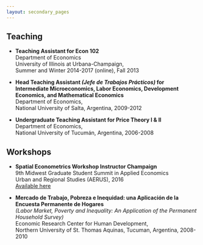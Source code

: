 ```yaml
---
layout: secondary_pages
---
```


## Teaching

- **Teaching Assistant for Econ 102**<br>
	 Department of Economics<br>
	University of Illinois at Urbana-Champaign,<br>
	 Summer and Winter 2014-2017 (online), Fall 2013

- **Head Teaching Assistant *(Jefe de Trabajos Prácticos)* for Intermediate Microeconomics, Labor Economics, Development Economics, and  Mathematical Economics**<br>
	Department of Economics, <br>
	National University of Salta, Argentina, 2009-2012

- **Undergraduate Teaching Assistant for Price Theory I & II**<br>
	Department of Economics, <br>
	National University of Tucumán, Argentina, 2006-2008

## Workshops

- **Spatial Econometrics Workshop Instructor Champaign** <br>
  9th Midwest Graduate Student Summit in Applied Economics <br>
  Urban and Regional Studies (AERUS), 2016 <br>
  [Available here](http://www.econ.uiuc.edu/~lab/workshop/)



- **Mercado de Trabajo, Pobreza e Inequidad: una Aplicación de la Encuesta Permanente de Hogares** <br>
	*(Labor Market, Poverty and Inequality: An Application of the Permanent Household Survey)* <br>
	Economic Research Center for Human Development, <br>
	Northern University of St. Thomas Aquinas, Tucuman, Argentina, 2008-2010

